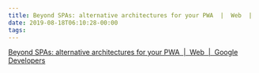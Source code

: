 ```yaml
---
title: Beyond SPAs: alternative architectures for your PWA  |  Web  |  Google Developers
date: 2019-08-18T06:10:28-00:00
tags:
---
```


[Beyond SPAs: alternative architectures for your PWA  |  Web  |  Google Developers](https://developers.google.com/web/updates/2018/05/beyond-spa)

